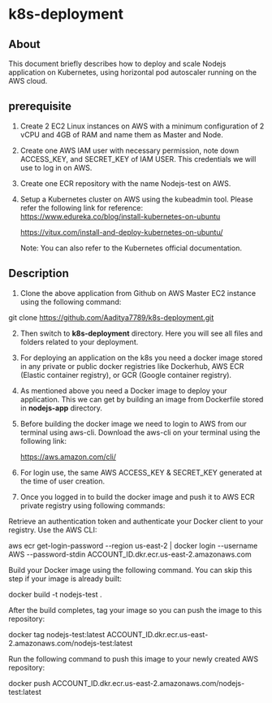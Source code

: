 # k8s-deployment

## About

This document briefly describes how to deploy and scale Nodejs application on Kubernetes, using horizontal pod autoscaler running on the AWS cloud.

## prerequisite

1) Create 2 EC2 Linux instances on AWS with a minimum configuration of 2 vCPU and 4GB of RAM and name them as Master and Node. 
2) Create one AWS IAM user with necessary permission, note down ACCESS_KEY, and SECRET_KEY of IAM USER. This credentials we will use to log in on AWS.
      
3) Create one ECR repository with the name Nodejs-test on AWS.  
    
4) Setup a Kubernetes cluster on AWS using the kubeadmin tool. Please refer the following link for reference:
   https://www.edureka.co/blog/install-kubernetes-on-ubuntu
   
   https://vitux.com/install-and-deploy-kubernetes-on-ubuntu/

   Note: You can also refer to the Kubernetes official documentation. 

## Description 

1) Clone the above application from Github on AWS Master EC2 instance using the following command:

git clone https://github.com/Aaditya7789/k8s-deployment.git
   
    
2) Then switch to **k8s-deployment** directory. Here you will see all files and folders related to your deployment.
    
3) For deploying an application on the k8s you need a docker image stored in any private or public docker registries like  Dockerhub, AWS ECR (Elastic container registry), or GCR (Google container registry). 
   
4) As mentioned above you need a Docker image to deploy your application. This we can get by building an image from Dockerfile stored in **nodejs-app** directory. 
   
5) Before building the docker image we need to login to AWS from our terminal using aws-cli. Download the aws-cli on your terminal using the following link:
   
   https://aws.amazon.com/cli/
    
6) For login use, the same AWS ACCESS_KEY & SECRET_KEY generated at the time of user creation. 
   
7) Once you logged in to build the docker image and push it to AWS ECR private registry using following commands:

Retrieve an authentication token and authenticate your Docker client to your registry.
Use the AWS CLI:

aws ecr get-login-password --region us-east-2 | docker login --username AWS --password-stdin ACCOUNT_ID.dkr.ecr.us-east-2.amazonaws.com

Build your Docker image using the following command. You can skip this step if your image is already built:

docker build -t nodejs-test .

After the build completes, tag your image so you can push the image to this repository:

docker tag nodejs-test:latest ACCOUNT_ID.dkr.ecr.us-east-2.amazonaws.com/nodejs-test:latest

Run the following command to push this image to your newly created AWS repository:

docker push ACCOUNT_ID.dkr.ecr.us-east-2.amazonaws.com/nodejs-test:latest







   
   
   





   

